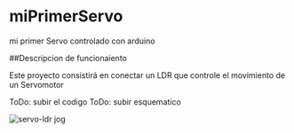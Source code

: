 # miPrimerServo
mi primer Servo controlado con arduino

##Descripcion de funcionaiento

Este proyecto consistirá en conectar un LDR que controle el movimiento de un Servomotor

ToDo: subir el codigo
ToDo: subir esquematico


![servo-ldr jog](https://github.com/user-attachments/assets/594ac6e3-23e9-48ea-9209-1ed0aeca51a2)
